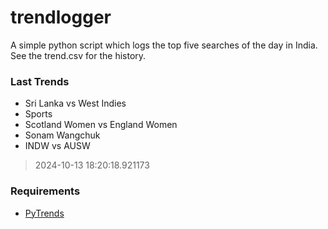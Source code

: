 # trendlogger
A simple python script which logs the top five searches of the day in India.<br>See the trend.csv for the history.<br>

<!-- Last Trends -->
### Last Trends
* Sri Lanka vs West Indies
* Sports
* Scotland Women vs England Women
* Sonam Wangchuk
* INDW vs AUSW
> 2024-10-13 18:20:18.921173

<!-- Requirements -->
### Requirements
* [PyTrends](https://github.com/dreyco676/pytrends)
